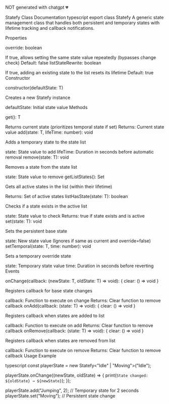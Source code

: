 
NOT generated with chatgpt 💔

Statefy<T> Class Documentation
typescript
export class Statefy<T>
A generic state management class that handles both persistent and temporary states with lifetime tracking and callback notifications.

Properties

override: boolean

If true, allows setting the same state value repeatedly (bypasses change check)
Default: false
listStateRewrite: boolean

If true, adding an existing state to the list resets its lifetime
Default: true
Constructor

constructor(defaultState: T)

Creates a new Statefy instance

defaultState: Initial state value
Methods

get(): T

Returns current state (prioritizes temporal state if set)
Returns: Current state value
add(state: T, lifeTime: number): void

Adds a temporary state to the state list

state: State value to add
lifeTime: Duration in seconds before automatic removal
remove(state: T): void

Removes a state from the state list

state: State value to remove
getListStates(): Set<T>

Gets all active states in the list (within their lifetime)

Returns: Set of active states
listHasState(state: T): boolean

Checks if a state exists in the active list

state: State value to check
Returns: true if state exists and is active
set(state: T): void

Sets the persistent base state

state: New state value
(Ignores if same as current and override=false)
setTemporal(state: T, time: number): void

Sets a temporary override state

state: Temporary state value
time: Duration in seconds before reverting
Events

onChange(callback: (newState: T, oldState: T) => void): { clear: () => void }

Registers callback for base state changes

callback: Function to execute on change
Returns: Clear function to remove callback
onAdd(callback: (state: T) => void): { clear: () => void }

Registers callback when states are added to list

callback: Function to execute on add
Returns: Clear function to remove callback
onRemove(callback: (state: T) => void): { clear: () => void }

Registers callback when states are removed from list

callback: Function to execute on remove
Returns: Clear function to remove callback
Usage Example

typescript
const playerState = new Statefy<"Idle" | "Moving">("Idle");

playerState.onChange((newState, oldState) => {
    print(`State changed: ${oldState} → ${newState}`);
});

playerState.add("Jumping", 2); // Temporary state for 2 seconds
playerState.set("Moving"); // Persistent state change
